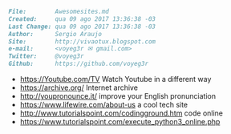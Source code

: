 ``` markdown
File:		 Awesomesites.md
Created:	 qua 09 ago 2017 13:36:38 -03
Last Change: qua 09 ago 2017 13:36:38 -03
Author:		 Sergio Araujo
Site:		 http://vivaotux.blogspot.com
e-mail:      <voyeg3r ✉ gmail.com>
Twitter:	 @voyeg3r
Github:      https://github.com/voyeg3r
```

+ https://Youtube.com/TV Watch Youtube in a different way
+ https://archive.org/ Internet archive
+ http://youpronounce.it/ improve your English pronunciation
+ https://www.lifewire.com/about-us a cool tech site
+ http://www.tutorialspoint.com/codingground.htm code online
+ https://www.tutorialspoint.com/execute_python3_online.php
